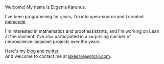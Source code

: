 Welcome! My name is Evgenia Karunus.  

I've been programming for years, I'm into open-source and I created <a href="https://memcode.com">memcode</a>.   

I'm interested in mathematics and proof assistants, and I'm working on Lean at the moment. I've also participated in a surprising number of neuroscience-adjacent projects over the years.  

Here's my <a href="https://lakesare.brick.do/">blog</a> and <a href="https://twitter.com/lakesare">twitter<a>.  
And welcome to contact me at lakesare@gmail.com.  
